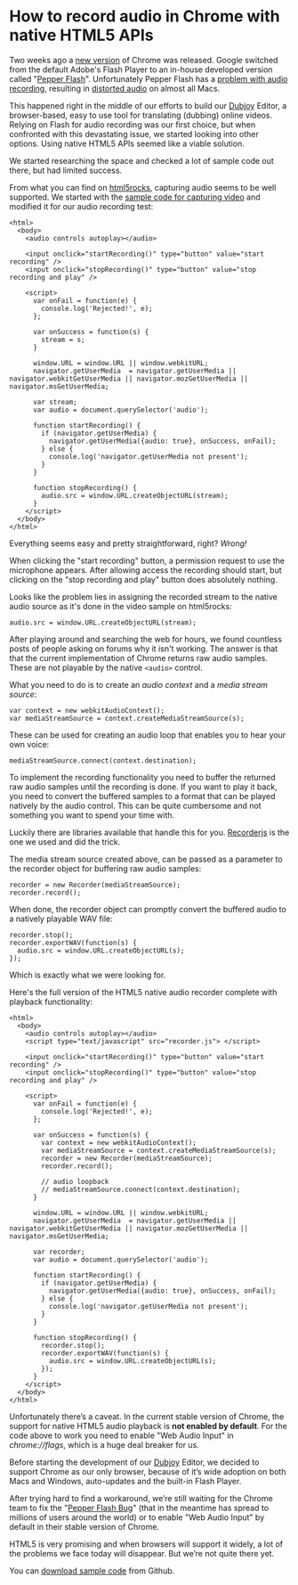# How to record audio in Chrome with native HTML5 APIs

Two weeks ago a [new version](http://googlechromereleases.blogspot.com/2012/11/stable-channel-release-and-beta-channel.html) of Chrome was released. Google switched from the default Adobe's Flash Player to an in-house developed version called "[Pepper Flash](http://blog.chromium.org/2012/08/the-road-to-safer-more-stable-and.html)". Unfortunately Pepper Flash has a [problem with audio recording](http://code.google.com/p/chromium/issues/detail?id=157613), resulting in [distorted audio](https://www.youtube.com/watch?v=3ugdk89ojxU) on almost all Macs.

This happened right in the middle of our efforts to build our [Dubjoy](http://dubjoy.com) Editor, a browser-based, easy to use tool for translating (dubbing) online videos. Relying on Flash for audio recording was our first choice, but when confronted with this devastating issue, we started looking into other options. Using native HTML5 APIs seemed like a viable solution.

We started researching the space and checked a lot of sample code out there, but had limited success.

From what you can find on [html5rocks](http://html5rocks.com), capturing audio seems to be well supported. We started with the [sample code for capturing video](http://html5rocks.com/en/tutorials/getusermedia/intro) and modified it for our audio recording test:

    <html>
      <body>
        <audio controls autoplay></audio>

        <input onclick="startRecording()" type="button" value="start recording" />
        <input onclick="stopRecording()" type="button" value="stop recording and play" />

        <script>
          var onFail = function(e) {
            console.log('Rejected!', e);
          };

          var onSuccess = function(s) {
            stream = s;
          }

          window.URL = window.URL || window.webkitURL;
          navigator.getUserMedia  = navigator.getUserMedia || navigator.webkitGetUserMedia || navigator.mozGetUserMedia || navigator.msGetUserMedia;

          var stream;
          var audio = document.querySelector('audio');

          function startRecording() {
            if (navigator.getUserMedia) {
              navigator.getUserMedia({audio: true}, onSuccess, onFail);
            } else {
              console.log('navigator.getUserMedia not present');
            }
          }

          function stopRecording() {
            audio.src = window.URL.createObjectURL(stream);
          }
        </script>
      </body>
    </html>

Everything seems easy and pretty straightforward, right? *Wrong!*

When clicking the "start recording" button, a permission request to use the microphone appears. After allowing access the recording should start, but clicking on the "stop recording and play" button does absolutely nothing.

Looks like the problem lies in assigning the recorded stream to the native audio source as it's done in the video sample on html5rocks:

    audio.src = window.URL.createObjectURL(stream);

After playing around and searching the web for hours, we found countless posts of people asking on forums why it isn't working. The answer is that that the current implementation of Chrome returns raw audio samples. These are not playable by the native `<audio>` control.

What you need to do is to create an *audio context* and a *media stream source*:

    var context = new webkitAudioContext();
    var mediaStreamSource = context.createMediaStreamSource(s);

These can be used for creating an audio loop that enables you to hear your own voice:

    mediaStreamSource.connect(context.destination);

To implement the recording functionality you need to buffer the returned raw audio samples until the recording is done. If you want to play it back, you need to convert the buffered samples to a format that can be played natively by the audio control. This can be quite cumbersome and not something you want to spend your time with.

Luckily there are libraries available that handle this for you. [Recorderjs](https://github.com/mattdiamond/Recorderjs) is the one we used and did the trick.

The media stream source created above, can be passed as a parameter to the recorder object for buffering raw audio samples:

    recorder = new Recorder(mediaStreamSource);
    recorder.record();

When done, the recorder object can promptly convert the buffered audio to a natively playable WAV file:

    recorder.stop();
    recorder.exportWAV(function(s) {
      audio.src = window.URL.createObjectURL(s);
    });

Which is exactly what we were looking for.

Here's the full version of the HTML5 native audio recorder complete with playback functionality:

    <html>
      <body>
        <audio controls autoplay></audio>
        <script type="text/javascript" src="recorder.js"> </script>

        <input onclick="startRecording()" type="button" value="start recording" />
        <input onclick="stopRecording()" type="button" value="stop recording and play" />

        <script>
          var onFail = function(e) {
            console.log('Rejected!', e);
          };

          var onSuccess = function(s) {
            var context = new webkitAudioContext();
            var mediaStreamSource = context.createMediaStreamSource(s);
            recorder = new Recorder(mediaStreamSource);
            recorder.record();

            // audio loopback
            // mediaStreamSource.connect(context.destination);
          }

          window.URL = window.URL || window.webkitURL;
          navigator.getUserMedia  = navigator.getUserMedia || navigator.webkitGetUserMedia || navigator.mozGetUserMedia || navigator.msGetUserMedia;

          var recorder;
          var audio = document.querySelector('audio');

          function startRecording() {
            if (navigator.getUserMedia) {
              navigator.getUserMedia({audio: true}, onSuccess, onFail);
            } else {
              console.log('navigator.getUserMedia not present');
            }
          }

          function stopRecording() {
            recorder.stop();
            recorder.exportWAV(function(s) {
              audio.src = window.URL.createObjectURL(s);
            });
          }
        </script>
      </body>
    </html>

Unfortunately there’s a caveat. In the current stable version of Chrome, the support for native HTML5 audio playback is **not enabled by default**. For the code above to work you need to enable "Web Audio Input" in *chrome://flags*, which is a huge deal breaker for us.

Before starting the development of our [Dubjoy](http://dubjoy.com) Editor, we decided to support Chrome as our only browser, because of it’s wide adoption on both Macs and Windows, auto-updates and the built-in Flash Player.

After trying hard to find a workaround, we’re still waiting for the Chrome team to fix the "[Pepper Flash Bug](http://code.google.com/p/chromium/issues/detail?id=157613)" (that in the meantime has spread to millions of users around the world) or to enable "Web Audio Input" by default in their stable version of Chrome.

HTML5 is very promising and when browsers will support it widely, a lot of the problems we face today will disappear. But we’re not quite there yet.

You can [download sample code](https://github.com/rokgregoric/html5record/archive/master.zip) from Github.